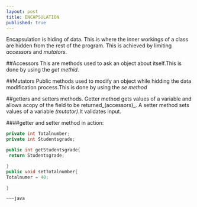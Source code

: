 ```yaml
---
layout: post
title: ENCAPSULATION
published: true
---
```


Encapsulation is hiding of data. This is where the inner workings of a class are hidden from the rest of the program.
This is achieved by limiting _accessors_ and _mutators_.

##Accessors
This are methods used to ask an object about itself.This is done by using the _get methid_.

##Mutators
Public methods used to modify an object while hidding the data modification process.This is done by using the _se method_

##getters and setters methods.
Getter method gets values of a variable and allows acopy of the field to be returned_(accessors)_.
A setter method sets values of a variable _(mutator)_.It validates input.

####getter and setter method in action:

~~~java
private int Totalnumber;
private int Studentsgrade;

public int getStudentsgrade{
 return Studentsgrade;

}
public void setTotalnumber{
Totalnumer = 40;

}

~~~java